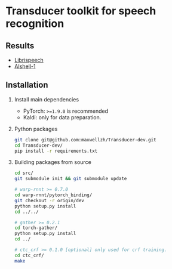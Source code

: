# Transducer toolkit for speech recognition

## Results

- [Librispeech](exp/libri)
- [AIshell-1](exp/aishell)

## Installation

1. Install main dependencies
   - PyTorch: `>=1.9.0` is recommended
   - Kaldi: only for data preparation.

2. Python packages

   ```bash
   git clone git@github.com:maxwellzh/Transducer-dev.git
   cd Transducer-dev/
   pip install -r requirements.txt
   ```

3. Building packages from source

   ```bash
   cd src/
   git submodule init && git submodule update
   
   # warp-rnnt >= 0.7.0
   cd warp-rnnt/pytorch_binding/
   git checkout -r origin/dev
   python setup.py install
   cd ../../
   
   # gather >= 0.2.1
   cd torch-gather/
   python setup.py install
   cd ../
   
   # ctc_crf >= 0.1.0 [optional] only used for crf training.
   cd ctc_crf/
   make
   ```

